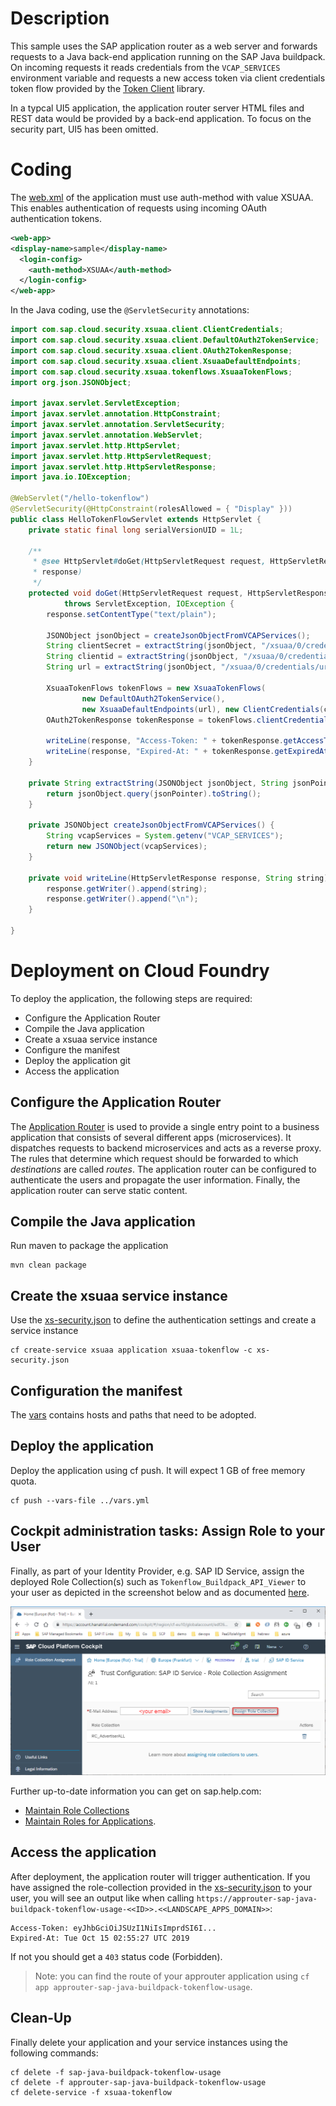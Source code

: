 # Description
This sample uses the SAP application router as a web server and forwards requests to a Java back-end application running
on the SAP Java buildpack. On incoming requests it reads credentials from the `VCAP_SERVICES` environment variable and
requests a new access token via client credentials token flow provided by the [Token Client](../../token-client/)
library.

In a typcal UI5 application, the application router server HTML files and REST data would be provided by a 
back-end application. To focus on the security part, UI5 has been omitted.

# Coding
The [web.xml](src/main/webapp/WEB-INF/web.xml) of the application must use auth-method with value XSUAA. 
This enables authentication of requests using incoming OAuth authentication tokens.

```xml
<web-app>
<display-name>sample</display-name>
  <login-config> 
    <auth-method>XSUAA</auth-method>
  </login-config> 
</web-app> 
```

In the Java coding, use the `@ServletSecurity` annotations:
```java
import com.sap.cloud.security.xsuaa.client.ClientCredentials;
import com.sap.cloud.security.xsuaa.client.DefaultOAuth2TokenService;
import com.sap.cloud.security.xsuaa.client.OAuth2TokenResponse;
import com.sap.cloud.security.xsuaa.client.XsuaaDefaultEndpoints;
import com.sap.cloud.security.xsuaa.tokenflows.XsuaaTokenFlows;
import org.json.JSONObject;

import javax.servlet.ServletException;
import javax.servlet.annotation.HttpConstraint;
import javax.servlet.annotation.ServletSecurity;
import javax.servlet.annotation.WebServlet;
import javax.servlet.http.HttpServlet;
import javax.servlet.http.HttpServletRequest;
import javax.servlet.http.HttpServletResponse;
import java.io.IOException;

@WebServlet("/hello-tokenflow")
@ServletSecurity(@HttpConstraint(rolesAllowed = { "Display" }))
public class HelloTokenFlowServlet extends HttpServlet {
	private static final long serialVersionUID = 1L;

	/**
	 * @see HttpServlet#doGet(HttpServletRequest request, HttpServletResponse
	 * response)
	 */
	protected void doGet(HttpServletRequest request, HttpServletResponse response)
			throws ServletException, IOException {
		response.setContentType("text/plain");

		JSONObject jsonObject = createJsonObjectFromVCAPServices();
		String clientSecret = extractString(jsonObject, "/xsuaa/0/credentials/clientsecret");
		String clientid = extractString(jsonObject, "/xsuaa/0/credentials/clientid");
		String url = extractString(jsonObject, "/xsuaa/0/credentials/url");

		XsuaaTokenFlows tokenFlows = new XsuaaTokenFlows(
				new DefaultOAuth2TokenService(),
				new XsuaaDefaultEndpoints(url), new ClientCredentials(clientid, clientSecret));
		OAuth2TokenResponse tokenResponse = tokenFlows.clientCredentialsTokenFlow().execute();

		writeLine(response, "Access-Token: " + tokenResponse.getAccessToken());
		writeLine(response, "Expired-At: " + tokenResponse.getExpiredAtDate());
	}

	private String extractString(JSONObject jsonObject, String jsonPointer) {
		return jsonObject.query(jsonPointer).toString();
	}

	private JSONObject createJsonObjectFromVCAPServices() {
		String vcapServices = System.getenv("VCAP_SERVICES");
		return new JSONObject(vcapServices);
	}

	private void writeLine(HttpServletResponse response, String string) throws IOException {
		response.getWriter().append(string);
		response.getWriter().append("\n");
	}

}
```

# Deployment on Cloud Foundry
To deploy the application, the following steps are required:
- Configure the Application Router
- Compile the Java application
- Create a xsuaa service instance
- Configure the manifest
- Deploy the application
git
- Access the application

## Configure the Application Router
The [Application Router](./approuter/package.json) is used to provide a single entry point to a business application that consists of several different apps (microservices). It dispatches requests to backend microservices and acts as a reverse proxy. The rules that determine which request should be forwarded to which _destinations_ are called _routes_. The application router can be configured to authenticate the users and propagate the user information. Finally, the application router can serve static content.

## Compile the Java application
Run maven to package the application
```shell
mvn clean package
```

## Create the xsuaa service instance
Use the [xs-security.json](./xs-security.json) to define the authentication settings and create a service instance
```shell
cf create-service xsuaa application xsuaa-tokenflow -c xs-security.json
```

## Configuration the manifest
The [vars](../vars.yml) contains hosts and paths that need to be adopted.

## Deploy the application
Deploy the application using cf push. It will expect 1 GB of free memory quota.

```shell
cf push --vars-file ../vars.yml
```

## Cockpit administration tasks: Assign Role to your User
Finally, as part of your Identity Provider, e.g. SAP ID Service, assign the deployed Role Collection(s) such as `Tokenflow_Buildpack_API_Viewer` to your user as depicted in the screenshot below and as documented [here](https://help.sap.com/viewer/65de2977205c403bbc107264b8eccf4b/Cloud/en-US/9e1bf57130ef466e8017eab298b40e5e.html).

![](../images/SAP_CP_Cockpit_AssignRoleCollectionToUser.png)

Further up-to-date information you can get on sap.help.com:
- [Maintain Role Collections](https://help.sap.com/viewer/65de2977205c403bbc107264b8eccf4b/Cloud/en-US/d5f1612d8230448bb6c02a7d9c8ac0d1.html)
- [Maintain Roles for Applications](https://help.sap.com/viewer/65de2977205c403bbc107264b8eccf4b/Cloud/en-US/7596a0bdab4649ac8a6f6721dc72db19.html).

## Access the application
After deployment, the application router will trigger authentication. If you have assigned the role-collection provided in the [xs-security.json](./xs-security.json) to your user, you will see an output like when calling `https://approuter-sap-java-buildpack-tokenflow-usage-<<ID>>.<<LANDSCAPE_APPS_DOMAIN>>`:

```
Access-Token: eyJhbGciOiJSUzI1NiIsImprdSI6I...
Expired-At: Tue Oct 15 02:55:27 UTC 2019
```
If not you should get a `403` status code (Forbidden).

> Note: you can find the route of your approuter application using `cf app approuter-sap-java-buildpack-tokenflow-usage`.

## Clean-Up

Finally delete your application and your service instances using the following commands:
```
cf delete -f sap-java-buildpack-tokenflow-usage
cf delete -f approuter-sap-java-buildpack-tokenflow-usage
cf delete-service -f xsuaa-tokenflow
```
